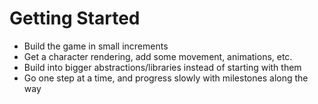 # Getting Started

- Build the game in small increments
- Get a character rendering, add some movement, animations, etc.
- Build into bigger abstractions/libraries instead of starting with them
- Go one step at a time, and progress slowly with milestones along the way
